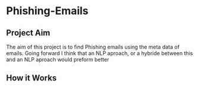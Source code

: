 # Phishing-Emails

## Project Aim
The aim of this project is to find Phishing emails using the meta data of emails. Going forward I think that an NLP aproach, or a hybride between this and an NLP 
aproach would preform better

## How it Works
